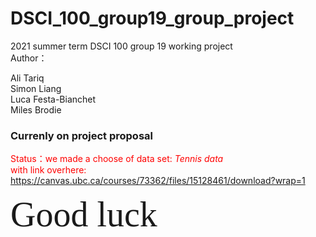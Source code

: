 # DSCI_100_group19_group_project
2021 summer term DSCI 100 group 19 working project  
Author： 

Ali Tariq     
Simon Liang  
Luca Festa-Bianchet       
Miles Brodie

### **Currenly on project proposal**
<span style="color:red"> Status：we made a choose of data set: *Tennis data*   
with link overhere: https://canvas.ubc.ca/courses/73362/files/15128461/download?wrap=1 </span> 


<span style="font-family:Papyrus; font-size:4em;">Good luck</span>
